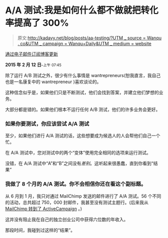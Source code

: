 # A/A 测试:我是如何什么都不做就把转化率提高了 300%

> 原文:[http://kadavy.net/blog/posts/aa-testing/?UTM _ source = Wanqu . co&UTM _ campaign = Wanqu+Daily&UTM _ medium = website](http://kadavy.net/blog/posts/aa-testing/?utm_source=wanqu.co&utm_campaign=Wanqu+Daily&utm_medium=website)



[通过电子邮件订阅博客更新](/rssemail)

**2015 年 2 月 12 日**<small>–上午 07:45</small>

除了运行 A/B 测试之外，很少有什么事情是 wantrepreneurs(恕我直言，我自己也是一名康复中的 wantrepreneur )喜欢谈论的。

这种信念似乎是，如果他们只是不断测试，他们会找到答案，并建立他们梦想的业务。

大部分都是错的。如果他们根本不运行任何 A/B 测试，他们的许多业务会更好。

### 如果你要测试，你应该尝试 A/A 测试

至少，如果他们进行 A/A 测试的话，这些想要成为候选人的人会帮他们自己一个忙。

在 A/A 测试中，您对测试中的两个“变体”使用完全相同的选项来运行测试。

没错，在 A/A 测试中“A”和“B”之间没有*差别*。这听起来很愚蠢，直到你看到“结果”

### 我做了 8 个月的 A/A 测试。你不会相信你还在看这个副标题。

从 6 月到 1 月，我只对通过 MailChimp 发送的邮件进行了 A/A 测试。56 个不同的活动，总共超过 750，000 封邮件，我甚至没有测试主题行。(后来我从 [MailChimp 转到了 ActiveCampaign](../mailchimp-vs-activecampaign/) 。)

这并没有阻止我在自己的独立创业公司中获得六位数的年收入。

那段时间，我碰到过这样的“结果”。

<template class="arve-filter-oembed-dataparse"></template>

